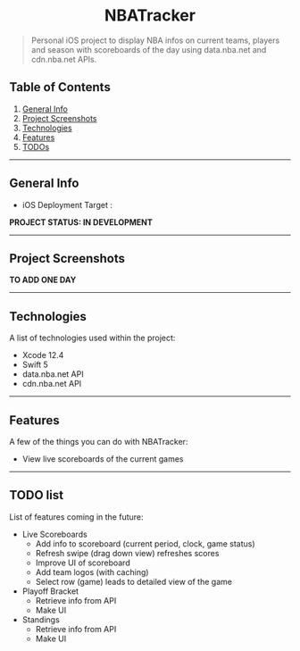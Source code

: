 <h1 align="center"> NBATracker </h1>

> Personal iOS project to display NBA infos on current teams, players and season with scoreboards of the day using data.nba.net and cdn.nba.net APIs.

## Table of Contents
1. [General Info](#general-info)
2. [Project Screenshots](#project-screenshots)
3. [Technologies](#technologies)
4. [Features](#features)
5. [TODOs](#todo-list)

<hr>

## General Info

* iOS Deployment Target :

**PROJECT STATUS: IN DEVELOPMENT**

<hr>

## Project Screenshots

**TO ADD ONE DAY**

<hr>

## Technologies
A list of technologies used within the project:
* Xcode 12.4
* Swift 5
* data.nba.net API
* cdn.nba.net API

<hr>

## Features

A few of the things you can do with NBATracker:

* View live scoreboards of the current games

<hr>

## TODO list

List of features coming in the future:
- Live Scoreboards
  - Add info to scoreboard (current period, clock, game status)
  - Refresh swipe (drag down view) refreshes scores
  - Improve UI of scoreboard
  - Add team logos (with caching)
  - Select row (game) leads to detailed view of the game
- Playoff Bracket
  - Retrieve info from API
  - Make UI
- Standings
  - Retrieve info from API
  - Make UI
